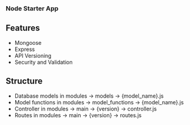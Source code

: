 ### Node Starter App

## Features
- Mongoose
- Express
- API Versioning
- Security and Validation

## Structure
- Database models in modules -> models -> {model_name}.js
- Model functions in modules -> model_functions -> {model_name}.js
- Controller in modules -> main -> {version} -> controller.js
- Routes in modules -> main -> {version} -> routes.js

